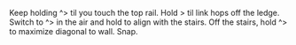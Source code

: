 Keep holding ^> til you touch the top rail. Hold > til link hops off the ledge. Switch to ^> in the air and hold to align with the stairs. Off the stairs, hold ^> to maximize diagonal to wall. Snap.
